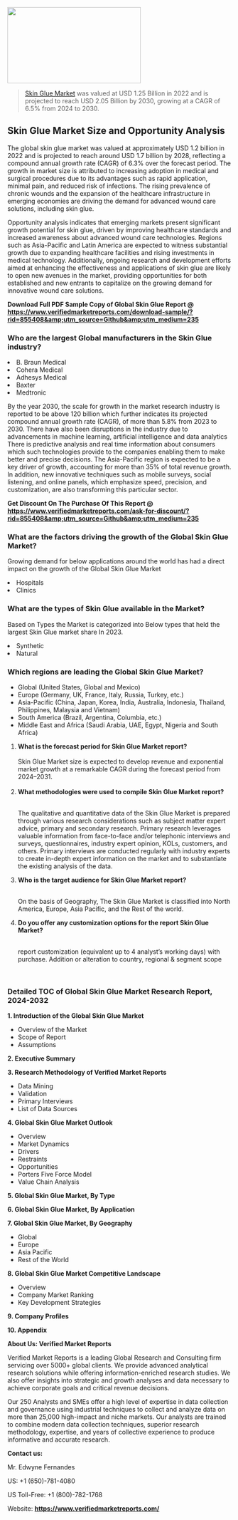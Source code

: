 <img src="https://ffe5etoiles.com/wp-content/uploads/2024/12/MST1-300x171.png" alt="" width="300" height="171" class="alignnone size-medium wp-image-20088" /><blockquote><p><p><a href="https://www.verifiedmarketreports.com/download-sample/?rid=855408&utm_source=Github&utm_medium=235" target="_blank">Skin Glue Market</a> was valued at USD 1.25 Billion in 2022 and is projected to reach USD 2.05 Billion by 2030, growing at a CAGR of 6.5% from 2024 to 2030.</p></blockquote><p><h2>Skin Glue Market Size and Opportunity Analysis</h2><p>The global skin glue market was valued at approximately USD 1.2 billion in 2022 and is projected to reach around USD 1.7 billion by 2028, reflecting a compound annual growth rate (CAGR) of 6.3% over the forecast period. The growth in market size is attributed to increasing adoption in medical and surgical procedures due to its advantages such as rapid application, minimal pain, and reduced risk of infections. The rising prevalence of chronic wounds and the expansion of the healthcare infrastructure in emerging economies are driving the demand for advanced wound care solutions, including skin glue.</p><p>Opportunity analysis indicates that emerging markets present significant growth potential for skin glue, driven by improving healthcare standards and increased awareness about advanced wound care technologies. Regions such as Asia-Pacific and Latin America are expected to witness substantial growth due to expanding healthcare facilities and rising investments in medical technology. Additionally, ongoing research and development efforts aimed at enhancing the effectiveness and applications of skin glue are likely to open new avenues in the market, providing opportunities for both established and new entrants to capitalize on the growing demand for innovative wound care solutions.</p></p><p class=""><strong>Download Full PDF Sample Copy of Global Skin Glue Report @ <a href="https://www.verifiedmarketreports.com/download-sample/?rid=855408&amp;utm_source=Github&amp;utm_medium=235" target="_blank">https://www.verifiedmarketreports.com/download-sample/?rid=855408&amp;utm_source=Github&amp;utm_medium=235</a></strong></p><h3 id="" class="">Who are the largest Global manufacturers in the Skin Glue industry?</h3><p><li>B. Braun Medical</li><li> Cohera Medical</li><li> Adhesys Medical</li><li> Baxter</li><li> Medtronic</li></p><div class=""><div class="" dir="" data-message-author-role="" data-message-id="" data-message-model-slug=""><div class=""><div class=""><div class=""><div class="" dir="" data-message-author-role="" data-message-id="" data-message-model-slug=""><div class=""><div class=""><p>By the year 2030, the scale for growth in the market research industry is reported to be above 120 billion which further indicates its projected compound annual growth rate (CAGR), of more than 5.8% from 2023 to 2030. There have also been disruptions in the industry due to advancements in machine learning, artificial intelligence and data analytics There is predictive analysis and real time information about consumers which such technologies provide to the companies enabling them to make better and precise decisions. The Asia-Pacific region is expected to be a key driver of growth, accounting for more than 35% of total revenue growth. In addition, new innovative techniques such as mobile surveys, social listening, and online panels, which emphasize speed, precision, and customization, are also transforming this particular sector.</p><p><strong>Get Discount On The Purchase Of This Report @&nbsp; <a href="https://www.verifiedmarketreports.com/ask-for-discount/?rid=855408&amp;utm_source=Github&amp;utm_medium=235" target="_blank">https://www.verifiedmarketreports.com/ask-for-discount/?rid=855408&amp;utm_source=Github&amp;utm_medium=235</a></strong></p></div></div></div></div></div></div></div></div><h3 id="" class="">What are the factors driving the growth of the Global Skin Glue Market?</h3><p id="" class="">Growing demand for below applications around the world has had a direct impact on the growth of the Global Skin Glue Market</p><p id="" class=""><li>Hospitals</li><li> Clinics</li></p><h3 id="" class="">What are the types of Skin Glue available in the Market?</h3><p id="" class="">Based on Types the Market is categorized into Below types that held the largest Skin Glue market share In 2023.</p><p id="" class=""><li>Synthetic</li><li> Natural</li></p><h3 id="" class="">Which regions are leading the Global Skin Glue Market?</h3><ul><li>Global (United States, Global and Mexico)</li><li>Europe (Germany, UK, France, Italy, Russia, Turkey, etc.)</li><li>Asia-Pacific (China, Japan, Korea, India, Australia, Indonesia, Thailand, Philippines, Malaysia and Vietnam)</li><li>South America (Brazil, Argentina, Columbia, etc.)</li><li>Middle East and Africa (Saudi Arabia, UAE, Egypt, Nigeria and South Africa)</li></ul><p><ol><li><strong>What is the forecast period for Skin Glue Market report?<br /></strong><br /><span data-sheets-root="1" data-sheets-value="{&quot;1&quot;:2,&quot;2&quot;:&quot;XXXX size is expected to develop revenue and exponential market growth at a remarkable CAGR during the forecast period from 2024&ndash;2030.&quot;}" data-sheets-userformat="{&quot;2&quot;:12674,&quot;4&quot;:{&quot;1&quot;:2,&quot;2&quot;:16776960},&quot;10&quot;:2,&quot;11&quot;:0,&quot;15&quot;:&quot;Arial&quot;,&quot;16&quot;:12}">Skin Glue Market size is expected to develop revenue and exponential market growth at a remarkable CAGR during the forecast period from 2024&ndash;2031.</span><br /><br /></li><li><strong>What methodologies were used to compile Skin Glue Market report?<br /><br /></strong><p>The qualitative and quantitative data of the&nbsp;Skin Glue Market is prepared through various research considerations such as subject matter expert advice, primary and secondary research. Primary research leverages valuable information from face-to-face and/or telephonic interviews and surveys, questionnaires, industry expert opinion, KOLs, customers, and others. Primary interviews are conducted regularly with industry experts to create in-depth expert information on the market and to substantiate the existing analysis of the data.&nbsp;</p></li><li><strong>Who is the target audience for Skin Glue Market report?<br /><br /></strong><p>On the basis of Geography, The&nbsp;Skin Glue Market is classified into North America, Europe, Asia Pacific, and the Rest of the world.</p></li><li><strong>Do you offer any customization options for the report Skin Glue Market?<br /><br /></strong><p>report customization (equivalent up to 4 analyst&rsquo;s working days) with purchase. Addition or alteration to country, regional &amp; segment scope</p><p>&nbsp;</p></li></ol></p><h3 id="" class="">Detailed TOC of Global Skin Glue Market Research Report, 2024-2032</h3><p id="" class=""><strong>1. Introduction of the Global Skin Glue Market</strong></p><ul><li>Overview of the Market</li><li>Scope of Report</li><li>Assumptions</li></ul><p id="" class=""><strong>2. Executive Summary</strong></p><p id="" class=""><strong>3. Research Methodology of&nbsp;Verified Market Reports</strong></p><ul><li>Data Mining</li><li>Validation</li><li>Primary Interviews</li><li>List of Data Sources</li></ul><p id="" class=""><strong>4. Global Skin Glue Market Outlook</strong></p><ul><li>Overview</li><li>Market Dynamics</li><li>Drivers</li><li>Restraints</li><li>Opportunities</li><li>Porters Five Force Model</li><li>Value Chain Analysis</li></ul><p id="" class=""><strong>5. Global Skin Glue Market, By&nbsp;Type</strong></p><p id="" class=""><strong>6. Global Skin Glue Market, By Application</strong></p><p id="" class=""><strong>7. Global Skin Glue Market, By Geography</strong></p><ul><li>Global</li><li>Europe</li><li>Asia Pacific</li><li>Rest of the World</li></ul><p id="" class=""><strong>8. Global Skin Glue Market Competitive Landscape</strong></p><ul><li>Overview</li><li>Company Market Ranking</li><li>Key Development Strategies</li></ul><p id="" class=""><strong>9. Company Profiles</strong></p><p id="" class=""><strong>10. Appendix</strong></p><p id="" class=""><strong>About Us: Verified Market Reports</strong></p><p id="" class="">Verified Market Reports is a leading Global Research and Consulting firm servicing over 5000+ global clients. We provide advanced analytical research solutions while offering information-enriched research studies. We also offer insights into strategic and growth analyses and data necessary to achieve corporate goals and critical revenue decisions.</p><p id="" class="">Our 250 Analysts and SMEs offer a high level of expertise in data collection and governance using industrial techniques to collect and analyze data on more than 25,000 high-impact and niche markets. Our analysts are trained to combine modern data collection techniques, superior research methodology, expertise, and years of collective experience to produce informative and accurate research.</p><p id="" class=""><strong>Contact us:</strong></p><p id="" class="">Mr. Edwyne Fernandes</p><p id="" class="">US: +1 (650)-781-4080</p><p id="" class="">US Toll-Free: +1 (800)-782-1768</p><p id="" class="">Website: <a target="" data-test-app-aware-link=""><strong>https://www.verifiedmarketreports.com/</strong></a></p>
